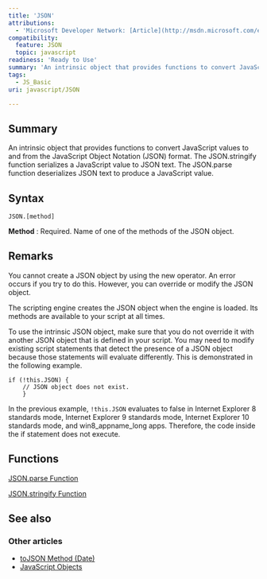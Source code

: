 ```yaml
---
title: 'JSON'
attributions:
  - 'Microsoft Developer Network: [Article](http://msdn.microsoft.com/en-us/library/ie/cc836458(v=vs.94).aspx)'
compatibility:
  feature: JSON
  topic: javascript
readiness: 'Ready to Use'
summary: 'An intrinsic object that provides functions to convert JavaScript values to and from the JavaScript Object Notation (JSON) format. The JSON.stringify function serializes a JavaScript value to JSON text. The JSON.parse function deserializes JSON text to produce a JavaScript value.'
tags:
  - JS_Basic
uri: javascript/JSON

---
```

## Summary

An intrinsic object that provides functions to convert JavaScript values to and from the JavaScript Object Notation (JSON) format. The JSON.stringify function serializes a JavaScript value to JSON text. The JSON.parse function deserializes JSON text to produce a JavaScript value.

## Syntax

    JSON.[method]

**Method**
:   Required. Name of one of the methods of the JSON object.

## Remarks

You cannot create a JSON object by using the new operator. An error occurs if you try to do this. However, you can override or modify the JSON object.

The scripting engine creates the JSON object when the engine is loaded. Its methods are available to your script at all times.

To use the intrinsic JSON object, make sure that you do not override it with another JSON object that is defined in your script. You may need to modify existing script statements that detect the presence of a JSON object because those statements will evaluate differently. This is demonstrated in the following example.

    if (!this.JSON) {
        // JSON object does not exist.
        }

In the previous example, `!this.JSON` evaluates to false in Internet Explorer 8 standards mode, Internet Explorer 9 standards mode, Internet Explorer 10 standards mode, and win8\_appname\_long apps. Therefore, the code inside the if statement does not execute.

## Functions

[JSON.parse Function](/javascript/JSON/parse)

[JSON.stringify Function](/javascript/JSON/stringify)

## See also

### Other articles

-   [toJSON Method (Date)](/javascript/Date/toJSON)
-   [JavaScript Objects](/javascript/objects)

